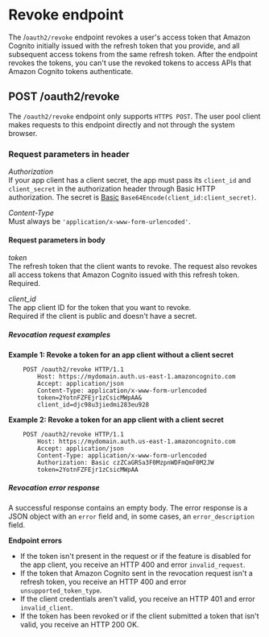 # Revoke endpoint<a name="revocation-endpoint"></a>

The /`oauth2/revoke` endpoint revokes a user's access token that Amazon Cognito initially issued with the refresh token that you provide, and all subsequent access tokens from the same refresh token\. After the endpoint revokes the tokens, you can't use the revoked tokens to access APIs that Amazon Cognito tokens authenticate\.

## POST /oauth2/revoke<a name="post-revoke"></a>

The `/oauth2/revoke` endpoint only supports `HTTPS POST`\. The user pool client makes requests to this endpoint directly and not through the system browser\.

### Request parameters in header<a name="revocation-request-parameters"></a>

*Authorization*  
If your app client has a client secret, the app must pass its `client_id` and `client_secret` in the authorization header through Basic HTTP authorization\. The secret is [Basic](https://en.wikipedia.org/wiki/Basic_access_authentication#Client_side) `Base64Encode(client_id:client_secret)`\.

*Content\-Type*  
Must always be `'application/x-www-form-urlencoded'`\.

#### Request parameters in body<a name="revocation-request-parameters-body"></a>

*token*  
The refresh token that the client wants to revoke\. The request also revokes all access tokens that Amazon Cognito issued with this refresh token\.  
Required\.

*client\_id*  
The app client ID for the token that you want to revoke\.  
Required if the client is public and doesn't have a secret\.

##### Revocation request examples<a name="revoke-sample-request"></a>

**Example 1: Revoke a token for an app client without a client secret**

```
    POST /oauth2/revoke HTTP/1.1
        Host: https://mydomain.auth.us-east-1.amazoncognito.com
        Accept: application/json
        Content-Type: application/x-www-form-urlencoded
        token=2YotnFZFEjr1zCsicMWpAA&
        client_id=djc98u3jiedmi283eu928
```

**Example 2: Revoke a token for an app client with a client secret**

```
    POST /oauth2/revoke HTTP/1.1
        Host: https://mydomain.auth.us-east-1.amazoncognito.com
        Accept: application/json
        Content-Type: application/x-www-form-urlencoded
        Authorization: Basic czZCaGRSa3F0MzpnWDFmQmF0M2JW
        token=2YotnFZFEjr1zCsicMWpAA
```

##### Revocation error response<a name="revoke-sample-response"></a>

A successful response contains an empty body\. The error response is a JSON object with an `error` field and, in some cases, an `error_description` field\.

**Endpoint errors**
+ If the token isn't present in the request or if the feature is disabled for the app client, you receive an HTTP 400 and error `invalid_request`\.
+ If the token that Amazon Cognito sent in the revocation request isn't a refresh token, you receive an HTTP 400 and error `unsupported_token_type`\.
+ If the client credentials aren't valid, you receive an HTTP 401 and error `invalid_client`\.
+ If the token has been revoked or if the client submitted a token that isn't valid, you receive an HTTP 200 OK\. 